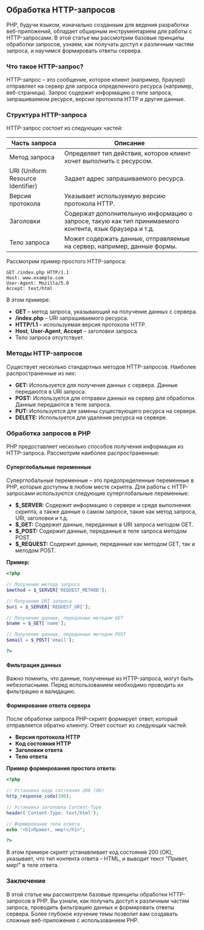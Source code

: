 ## Обработка HTTP-запросов

PHP, будучи языком, изначально созданным для ведения разработки веб-приложений, обладает обширным инструментарием для работы с HTTP-запросами. В этой статье мы рассмотрим базовые принципы обработки запросов, узнаем, как получать доступ к различным частям запроса, и научимся формировать ответы сервера.

### Что такое HTTP-запрос?

HTTP-запрос – это сообщение, которое клиент (например, браузер) отправляет на сервер для запроса определенного ресурса (например, веб-страницы). Запрос содержит информацию о типе запроса, запрашиваемом ресурсе, версии протокола HTTP и другие данные.

### Структура HTTP-запроса

HTTP-запрос состоит из следующих частей:

| Часть запроса | Описание |
|---|---|
| Метод запроса | Определяет тип действия, которое клиент хочет выполнить с ресурсом. |
| URI (Uniform Resource Identifier) | Задает адрес запрашиваемого ресурса. |
| Версия протокола | Указывает используемую версию протокола HTTP. |
| Заголовки | Содержат дополнительную информацию о запросе, такую как тип принимаемого контента, язык браузера и т.д. |
| Тело запроса | Может содержать данные, отправляемые на сервер, например, данные формы. |

Рассмотрим пример простого HTTP-запроса:

```http
GET /index.php HTTP/1.1
Host: www.example.com
User-Agent: Mozilla/5.0
Accept: text/html

```

В этом примере:

* **GET** – метод запроса, указывающий на получение данных с сервера.
* **/index.php** – URI запрашиваемого ресурса.
* **HTTP/1.1** – используемая версия протокола HTTP.
* **Host**, **User-Agent**, **Accept** – заголовки запроса.
* Тело запроса отсутствует.

### Методы HTTP-запросов

Существует несколько стандартных методов HTTP-запросов. Наиболее распространенные из них:

* **GET:** Используется для получения данных с сервера. Данные передаются в URI запроса.
* **POST:** Используется для отправки данных на сервер для обработки. Данные передаются в теле запроса.
* **PUT:** Используется для замены существующего ресурса на сервере.
* **DELETE:** Используется для удаления ресурса на сервере.

### Обработка запросов в PHP

PHP предоставляет несколько способов получения информации из HTTP-запроса. Рассмотрим наиболее распространенные:

#### Суперглобальные переменные

Суперглобальные переменные – это предопределенные переменные в PHP, которые доступны в любом месте скрипта. Для работы с HTTP-запросами используются следующие суперглобальные переменные:

* **$_SERVER:** Содержит информацию о сервере и среде выполнения скрипта, а также данные о самом запросе, такие как метод запроса, URI, заголовки и т.д.
* **$_GET:** Содержит данные, переданные в URI запроса методом GET.
* **$_POST:** Содержит данные, переданные в теле запроса методом POST.
* **$_REQUEST:**  Содержит данные, переданные как методом GET, так и методом POST.

**Пример:**

```php
<?php

// Получение метода запроса
$method = $_SERVER['REQUEST_METHOD'];

// Получение URI запроса
$uri = $_SERVER['REQUEST_URI'];

// Получение данных, переданных методом GET
$name = $_GET['name'];

// Получение данных, переданных методом POST
$email = $_POST['email'];

?>
```

#### Фильтрация данных

Важно помнить, что данные, полученные из HTTP-запроса, могут быть небезопасными. Перед использованием необходимо проводить их фильтрацию и валидацию.

#### Формирование ответа сервера

После обработки запроса PHP-скрипт формирует ответ, который отправляется обратно клиенту. Ответ состоит из следующих частей:

* **Версия протокола HTTP**
* **Код состояния HTTP**
* **Заголовки ответа**
* **Тело ответа**

**Пример формирования простого ответа:**

```php
<?php

// Установка кода состояния 200 (OK)
http_response_code(200);

// Установка заголовка Content-Type
header('Content-Type: text/html');

// Формирование тела ответа
echo "<h1>Привет, мир!</h1>";

?>
```

В этом примере скрипт устанавливает код состояния 200 (OK), указывает, что тип контента ответа – HTML, и выводит текст "Привет, мир!" в теле ответа.

### Заключение

В этой статье мы рассмотрели базовые принципы обработки HTTP-запросов в PHP. Вы узнали, как получать доступ к различным частям запроса, проводить фильтрацию данных и формировать ответы сервера.  Более глубокое изучение темы позволит вам создавать сложные веб-приложения с использованием PHP.
